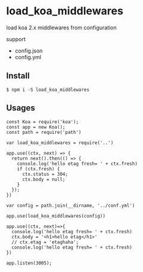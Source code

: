 # load_koa_middlewares

load koa 2.x middlewares from configuration

support 

- config.json
- config.yml 

## Install

```
$ npm i -S load_koa_middlewares
```

## Usages

```
const Koa = require('koa');
const app = new Koa();
const path = require('path')

var load_koa_middlewares = require('..')

app.use((ctx, next) => {
  return next().then(() => {
    console.log('hello etag fresh= ' + ctx.fresh)
    if (ctx.fresh) {
      ctx.status = 304;
      ctx.body = null;
    }
  });
})

var config = path.join(__dirname, '../conf.yml')

app.use(load_koa_middlewares(config))

app.use((ctx, next)=>{
  console.log('hello etag fresh= ' + ctx.fresh)
  ctx.body = '<h1>hello etag</h1>'
  // ctx.etag = 'etaghaha';
  console.log('hello etag fresh= ' + ctx.fresh)
})

app.listen(3005);

```